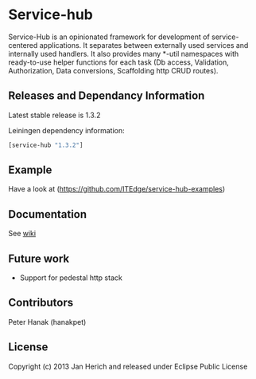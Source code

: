# Service-hub

Service-Hub is an opinionated framework for development of service-centered applications. It separates between externally used services and internally used handlers. It also provides many *-util namespaces with ready-to-use helper functions for each task (Db access, Validation, Authorization, Data conversions, Scaffolding http CRUD routes).

## Releases and Dependancy Information

Latest stable release is 1.3.2

Leiningen dependency information:

```clojure
[service-hub "1.3.2"]
```

## Example

Have a look at (https://github.com/ITEdge/service-hub-examples)

## Documentation

See [wiki](https://github.com/ITEdge/service-hub/wiki)

## Future work

* Support for pedestal http stack

## Contributors

Peter Hanak (hanakpet)

## License

Copyright (c) 2013 Jan Herich and released under Eclipse Public License
